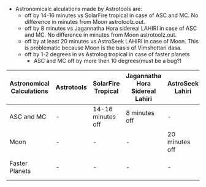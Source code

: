 - Astronomicalc alculations made by Astrotools are:
  - off by 14-16 minutes vs SolarFire tropical in case of ASC and MC. No difference in minutes from Moon astrotoolz.out.
  - off by 8 minutes vs Jagannatha Hora sidereal LAHIRI in case of ASC and MC. No difference in minutes from Moon astrotoolz.out.
  - off by at least 20 minutes vs AstroSeek LAHIRI in case of Moon. This is problematic because Moon is the basis of Vimshottari dasa.
  - off by 1-2 degrees in vs Astrolog tropical in case of faster planets
    - ASC and MC off by more then 10 degrees(must be a bug?)


 | Astronomical Calculations | Astrotools | SolarFire Tropical | Jagannatha Hora Sidereal Lahiri | AstroSeek Lahiri | Astrolog Tropical |
 | ------------------------- | ---------- | ------------------ | ------------------------------- | ---------------- | ----------------- |
 | ASC and MC                | -          | 14-16 minutes off  | 8 minutes off                   | -                | 1-2 degrees off   |
 | Moon                      | -          | -                  | -                               | 20 minutes off   | -                 |
 | Faster Planets            | -          | -                  | -                               | -                | 1-2 degrees off   |
